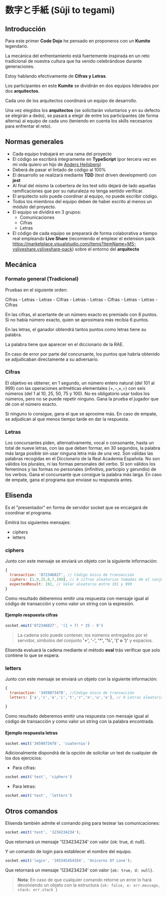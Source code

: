 # 数字と手紙 (Sūji to tegami)

## Introducción

Para este primer **Code Dojo** he pensado en proponeros con un **Kumite** legendario.

La mecánica del enfrentamiento está fuertemente inspirada en un reto tradicional de nuestra cultura que ha venido celebrándose durante generaciones.

Estoy hablando efectivamente de **Cifras y Letras**.

Los participantes en este **Kumite** se dividirán en dos equipos liderados por dos **arquitectos**.

Cada uno de los arquitectos coordinará un equipo de desarrollo.

Una vez elegidos los **arquitectos** (se solicitarán voluntarios y en su defecto se elegirán a dedo), se pasará a elegir de entre los participantes (de forma alterna) al equipo de cada uno (teniendo en cuenta los skills necesarios para enfrentar el reto).

## Normas generales

- Cada equipo trabajará en una rama del proyecto
- El código se escribirá íntegramente en **TypeScript** (por tercera vez en mi vida quiero un hijo de [Anders Hejlsberg](https://es.wikipedia.org/wiki/Anders_Hejlsberg))
- Deberá de pasar el lintado de código al 100%
- El desarrollo se realizará mediante **TDD** (test driven development) con **jest**
- Al final del mismo la cobertera de los test sólo dejará de lado aquellas ramificaciones que por su naturaleza no tenga sentido verificar.
- El arquitecto solo puede coordinar al equipo, no puede escribir código.
- Todos los miembros del equipo deben de haber escrito al menos un módulo del proyecto.
- El equipo se dividirá en 3 grupos:
  - Comunicaciones
  - Cifras
  - Letras
- El código de cada equipo se preparará de forma colaborativa a tiempo real empleando **Live Share** (recomiendo el emplear el extension pack https://marketplace.visualstudio.com/items?itemName=MS-vsliveshare.vsliveshare-pack) sobre el entorno del **arquitecto**

## Mecánica

### Formato general (Tradicional)

Pruebas en el siguiente orden:

Cifras - Letras - Letras - Cifras - Letras - Letras - Cifras - Letras - Letras - Cifras

En las cifras, el acertante de un número exacto es premiado con 8 puntos. Si no había número exacto, quien se aproximara más recibía 6 puntos.

En las letras, el ganador obtendrá tantos puntos como letras tiene su palabra.

La palabra tiene que aparecer en el diccionario de la RAE.

En caso de error por parte del concursante, los puntos que habría obtenido se adjudicaban directamente a su adversario.

### Cifras

El objetivo es obtener, en 1 segundo, un número entero natural (del 101 al 999) con las operaciones aritméticas elementales (+,−,×,÷) con seis números (del 1 al 10, 25, 50, 75 y 100). No es obligatorio usar todos los números, pero no se puede repetir ninguno. Gana la prueba el jugador que dé con el número exacto.

Si ninguno lo consigue, gana el que se aproxime más. En caso de empate, se adjudican al que menos tiempo tarde en dar la respuesta.

### Letras

Los concursantes piden, alternativamente, vocal o consonante, hasta un total de nueve letras, con las que deben formar, en 30 segundos, la palabra más larga posible sin usar ninguna letra más de una vez. Son válidas las palabras recogidas en el Diccionario de la Real Academia Española.
No son válidos los plurales, ni las formas personales del verbo.
Sí son válidos los femeninos y las formas no personales (infinitivo, participio y gerundio) de los verbos. Gana el concursante que consigue la palabra más larga.
En caso de empate, gana el programa que enviase su respuesta antes.

## Elisenda

Es el "presentador" en forma de servidor socket que se encargará de coordinar el programa.

Emitirá los siguientes mensajes:

- ciphers
- letters

### ciphers

Junto con este mensaje se enviará un objeto con la siguiente información:

```javascript
{
  transaction: '872346827', // Código único de transacción
  ciphers: [1,9,25,6,7,100], // 6 cifras aleatorias tomadas de el conjunto 1, 2, 3, 4, 5, 6, 7, 8, 9, 10, 25, 50, 75 y 100
  expectedResult: 191, // Valor aleatorio entre 101 y 999
}
```

Como resultado deberemos emitir una respuesta con mensaje igual al código de transacción y como valor un string con la expresión.

#### Ejemplo respuesta cifras

```javascript
socket.emit('872346827', '(1 + 7) * 25 - 9')
```

> La cadena solo puede contener, los números entregados por el servidor, símbolos del conjunto **'+', '-', '*', '%', '(' o ')'** y espacios.

Elisenda evaluará la cadena mediante el método **eval** trás verificar que solo contiene lo que se espera.

### letters

Junto con este mensaje se enviará un objeto con la siguiente información:

```javascript
{
  transaction: '3459873478', //Código único de transacción
  letters: ['a','c','e','i','t','r','n','u','o'], // 9 Letras aleatorias a emplear
  
}
```

Como resultado deberemos emitir una respuesta con mensaje igual al código de transacción y como valor un string con la palabra encontrada.

#### Ejemplo respuesta letras

```javascript
socket.emit('3459873478', 'cuaternio')
```

Adicionalmente dispondrá de la opción de solicitar un test de cualquier de los dos ejercicios:

- Para cifras:

```javascript
socket.emit('test', 'ciphers')
```

- Para letras:

```javascript
socket.emit('test', 'letters')
```

## Otros comandos

Elisenda también admite el comando ping para testear las comunicaciones:

```javascript
socket.emit('test', '1234234234');
```

Que retornará un mensaje '1234234234' con valor {ok: true, d: null}.

Y un comando de login para establecer el nombre del equipo.

```javascript
socket.emit('login', '345345454354', 'Unicorns Of Love');
```

Que retornará un mensaje '1234234234' con valor ```{ok: true, d: null}```.

> **Nota**: En caso de que cualquier comando retorne un error lo hará devolviendo un objeto con la estructura ```{ok: false, e: err.message, stack: err.stack }```
